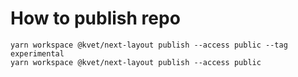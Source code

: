 # How to publish repo

```
yarn workspace @kvet/next-layout publish --access public --tag experimental
yarn workspace @kvet/next-layout publish --access public
```
